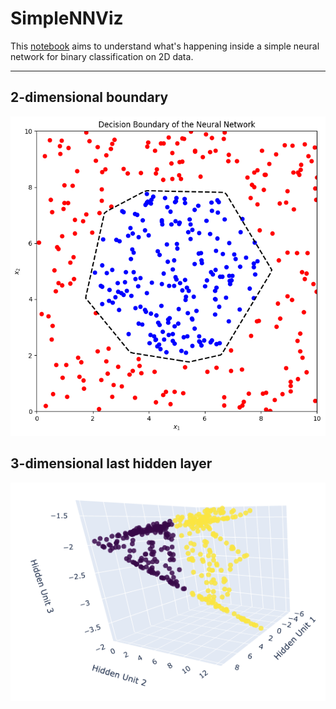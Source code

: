 # SimpleNNViz
This [notebook](https://colab.research.google.com/github/killian31/SimpleNNViz/blob/main/circle_separ.ipynb) aims to understand what's happening inside a simple neural network for binary classification on 2D data.

---

## 2-dimensional boundary
![](boundary_plot.png)

## 3-dimensional last hidden layer
![](hidden_3D.png)
